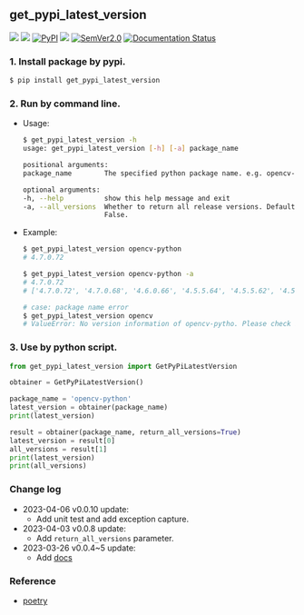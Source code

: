 ## get_pypi_latest_version
<p>
    <a href=""><img src="https://img.shields.io/badge/Python->=3.7,<=3.10-aff.svg"></a>
    <a href=""><img src="https://img.shields.io/badge/OS-Linux%2C%20Win%2C%20Mac-pink.svg"></a>
    <a href="https://pypi.org/project/get_pypi_latest_version/"><img alt="PyPI" src="https://img.shields.io/pypi/v/get_pypi_latest_version"></a>
    <a href="https://pepy.tech/project/get-pypi-latest-version"><img src="https://static.pepy.tech/personalized-badge/get-pypi-latest-version?period=total&units=abbreviation&left_color=grey&right_color=blue&left_text=Downloads"></a>
    <a href="https://semver.org/"><img alt="SemVer2.0" src="https://img.shields.io/badge/SemVer-2.0-brightgreen"></a>
<a href='https://getpypilatestversion.readthedocs.io/en/latest/?badge=latest'>
    <img src='https://readthedocs.org/projects/getpypilatestversion/badge/?version=latest' alt='Documentation Status' />
</a>
</p>


### 1. Install package by pypi.
```bash
$ pip install get_pypi_latest_version
```
### 2. Run by command line.
- Usage:
    ```bash
    $ get_pypi_latest_version -h
    usage: get_pypi_latest_version [-h] [-a] package_name

    positional arguments:
    package_name        The specified python package name. e.g. opencv-python.

    optional arguments:
    -h, --help          show this help message and exit
    -a, --all_versions  Whether to return all release versions. Default is
                        False.
    ```
- Example:
    ```bash
    $ get_pypi_latest_version opencv-python
    # 4.7.0.72

    $ get_pypi_latest_version opencv-python -a
    # 4.7.0.72
    # ['4.7.0.72', '4.7.0.68', '4.6.0.66', '4.5.5.64', '4.5.5.62', '4.5.4.60', '4.5.4.58', '4.5.3.56', '4.5.2.54', '4.5.2.52', '4.5.1.48', '4.4.0.46', '4.4.0.44', '4.4.0.42', '4.4.0.40', '4.3.0.38', '4.3.0.36', '4.2.0.34', '4.2.0.32', '4.1.2.30', '4.1.1.26', '4.1.0.25', '4.0.1.24', '4.0.0.21', '3.4.9.33', '3.4.8.29', '3.4.7.28', '3.4.6.27', '3.4.5.20', '3.4.4.19', '3.4.3.18', '3.4.2.17', '3.4.18.65', '3.4.17.63', '3.4.17.61', '3.4.16.59', '3.4.16.57', '3.4.15.55', '3.4.14.53', '3.4.14.51', '3.4.13.47', '3.4.11.45', '3.4.11.43', '3.4.11.41', '3.4.10.37', '3.4.1.15', '3.4.0.14']

    # case: package name error
    $ get_pypi_latest_version opencv
    # ValueError: No version information of opencv-pytho. Please check if the package name correct.
    ```
### 3. Use by python script.
```python
from get_pypi_latest_version import GetPyPiLatestVersion

obtainer = GetPyPiLatestVersion()

package_name = 'opencv-python'
latest_version = obtainer(package_name)
print(latest_version)

result = obtainer(package_name, return_all_versions=True)
latest_version = result[0]
all_versions = result[1]
print(latest_version)
print(all_versions)
```

### Change log
- 2023-04-06 v0.0.10 update:
  - Add unit test and add exception capture.
- 2023-04-03 v0.0.8 update:
  - Add `return_all_versions` parameter.
- 2023-03-26 v0.0.4~5 update:
  - Add [docs](https://getpypilatestversion.readthedocs.io/en/latest/)

### Reference
- [poetry](https://github.com/python-poetry/poetry/blob/master/src/poetry/repositories/pypi_repository.py#L36)
